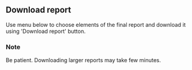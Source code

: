 ## Download report

Use menu below to choose elements of the final report and download it using 'Download report' button.

### Note

Be patient. Downloading larger reports may take few minutes.
